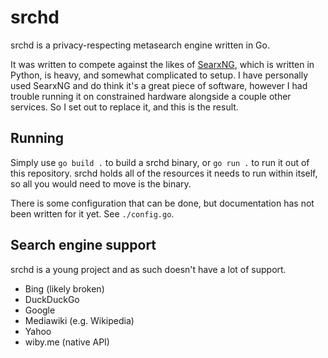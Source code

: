 # srchd

srchd is a privacy-respecting metasearch engine written in Go.

It was written to compete against the likes of [SearxNG](https://github.com/searxng/searxng), which is written in Python, is heavy, and somewhat complicated to setup.
I have personally used SearxNG and do think it's a great piece of software, however I had trouble running it on constrained hardware alongside a couple other services.
So I set out to replace it, and this is the result.

## Running

Simply use `go build .` to build a srchd binary, or `go run .` to run it out of this repository.
srchd holds all of the resources it needs to run within itself, so all you would need to move is the binary.

There is some configuration that can be done, but documentation has not been written for it yet.
See `./config.go`.

## Search engine support

srchd is a young project and as such doesn't have a lot of support.

- Bing (likely broken)
- DuckDuckGo
- Google
- Mediawiki (e.g. Wikipedia)
- Yahoo
- wiby.me (native API)
